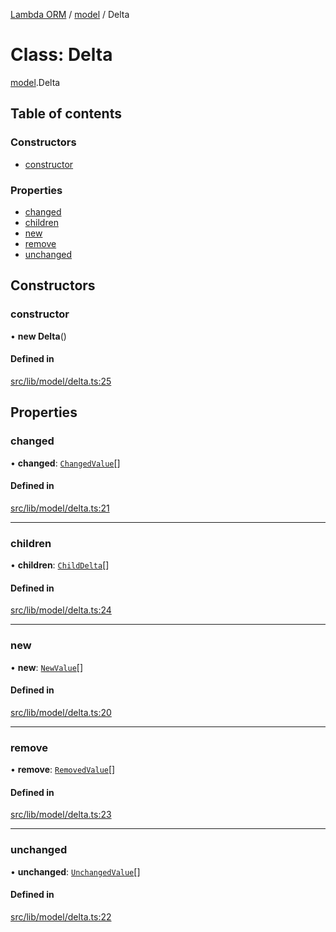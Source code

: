 [Lambda ORM](../README.md) / [model](../modules/model.md) / Delta

# Class: Delta

[model](../modules/model.md).Delta

## Table of contents

### Constructors

- [constructor](model.Delta.md#constructor)

### Properties

- [changed](model.Delta.md#changed)
- [children](model.Delta.md#children)
- [new](model.Delta.md#new)
- [remove](model.Delta.md#remove)
- [unchanged](model.Delta.md#unchanged)

## Constructors

### constructor

• **new Delta**()

#### Defined in

[src/lib/model/delta.ts:25](https://github.com/FlavioLionelRita/lambda-orm/blob/c4a0e00/src/lib/model/delta.ts#L25)

## Properties

### changed

• **changed**: [`ChangedValue`](../interfaces/model.ChangedValue.md)[]

#### Defined in

[src/lib/model/delta.ts:21](https://github.com/FlavioLionelRita/lambda-orm/blob/c4a0e00/src/lib/model/delta.ts#L21)

___

### children

• **children**: [`ChildDelta`](../interfaces/model.ChildDelta.md)[]

#### Defined in

[src/lib/model/delta.ts:24](https://github.com/FlavioLionelRita/lambda-orm/blob/c4a0e00/src/lib/model/delta.ts#L24)

___

### new

• **new**: [`NewValue`](../interfaces/model.NewValue.md)[]

#### Defined in

[src/lib/model/delta.ts:20](https://github.com/FlavioLionelRita/lambda-orm/blob/c4a0e00/src/lib/model/delta.ts#L20)

___

### remove

• **remove**: [`RemovedValue`](../interfaces/model.RemovedValue.md)[]

#### Defined in

[src/lib/model/delta.ts:23](https://github.com/FlavioLionelRita/lambda-orm/blob/c4a0e00/src/lib/model/delta.ts#L23)

___

### unchanged

• **unchanged**: [`UnchangedValue`](../interfaces/model.UnchangedValue.md)[]

#### Defined in

[src/lib/model/delta.ts:22](https://github.com/FlavioLionelRita/lambda-orm/blob/c4a0e00/src/lib/model/delta.ts#L22)
